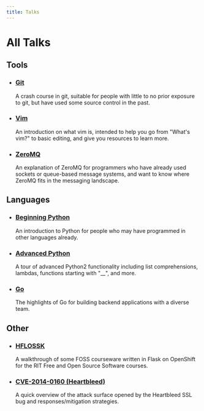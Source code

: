 ```yaml
---
title: Talks
---
```


<div class="projects">
  <h1>All Talks <i class="icon-comment"></i></h1>
  <div>
    <h2>Tools</h2>
    <ul class="undecorated">
      <li class="project">
      <a href="/talks/git"><h3>Git</h3></a>
      <div class="description">
        <p>
        A crash course in git, suitable for people with little to no prior
        exposure to git, but have used some source control in the past.
        </p>
      </div>
      </li>
    </ul>
    <ul class="undecorated">
      <li class="project">
      <a href="/talks/vim"><h3>Vim</h3></a>
      <div class="description">
        <p>
        An introduction on what vim is, intended to help you go from
        "What's vim?" to basic editing, and give you resources to learn
        more.
        </p>
      </div>
      </li>
    </ul>
    <ul class="undecorated">
      <li class="project">
      <a href="/talks/zmq"><h3>ZeroMQ</h3></a>
      <div class="description">
        <p>
        An explanation of ZeroMQ for programmers who have already used
        sockets or queue-based message systems, and want to know where
        ZeroMQ fits in the messaging landscape.
        </p>
      </div>
      </li>
    </ul>
    <h2>Languages</h2>
    <ul class="undecorated">
      <li class="project">
      <a href="/talks/python_for_humans"><h3>Beginning Python</h3></a>
      <div class="description">
        <p>
        An introduction to Python for people who may have programmed in
        other languages already.
        </p>
      </div>
      </li>
    </ul>
    <ul class="undecorated">
      <li class="project">
      <a href="/talks/python_for_snakecharmers"><h3>Advanced Python</h3></a>
      <div class="description">
        <p>
        A tour of advanced Python2 functionality including list
        comprehensions, lambdas, functions starting with "__", and more.
        </p>
      </div>
      </li>
    </ul>
    <ul class="undecorated">
      <li class="project">
      <a href="/talks/go"><h3>Go</h3></a>
      <div class="description">
        <p>
        The highlights of Go for building backend applications with a
        diverse team.
        </p>
      </div>
      </li>
    </ul>
    <h2>Other</h2>
    <ul class="undecorated">
      <li class="project">
      <a href="/talks/hflossk"><h3>HFLOSSK</h3></a>
      <div class="description">
        <p>
        A walkthrough of some FOSS courseware written in Flask on OpenShift
        for the RIT Free and Open Source Software courses.
        </p>
      </div>
      </li>
      <li class="project">
      <a href="/talks/heartbleed"><h3>CVE-2014-0160 (Heartbleed)</h3></a>
      <div class="description">
        <p>
        A quick overview of the attack surface opened by the Heartbleed SSL
        bug and responses/mitigation strategies.
        </p>
      </div>
      </li>
    </ul>
  </div>
</div>

